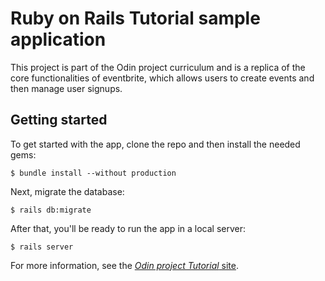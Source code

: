 # Ruby on Rails Tutorial sample application

This project is part of the Odin project curriculum and is a replica of the core functionalities of eventbrite, which allows users to create events and then manage user signups.


## Getting started

To get started with the app, clone the repo and then install the needed gems:

```
$ bundle install --without production
```

Next, migrate the database:

```
$ rails db:migrate
```
After that, you'll be ready to run the app in a local server:

```
$ rails server
```

For more information, see the
[*Odin project Tutorial* site](https://www.theodinproject.com/courses).
